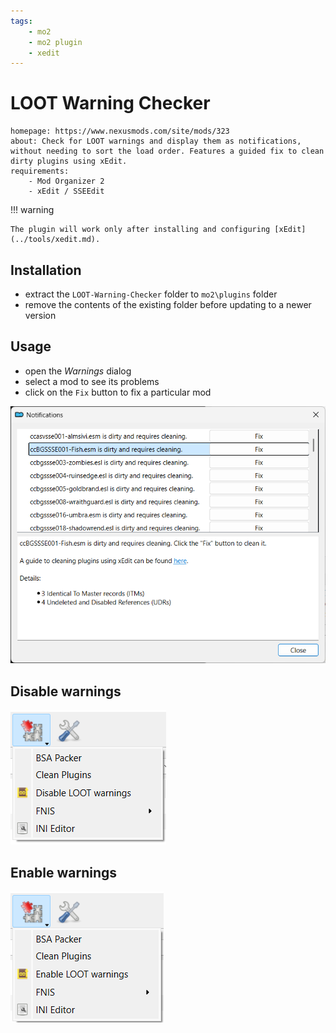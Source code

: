 ```yaml
---
tags:
    - mo2
    - mo2 plugin
    - xedit
---
```


# LOOT Warning Checker

```project_info
homepage: https://www.nexusmods.com/site/mods/323
about: Check for LOOT warnings and display them as notifications, without needing to sort the load order. Features a guided fix to clean dirty plugins using xEdit.
requirements:
    - Mod Organizer 2
    - xEdit / SSEEdit
```

!!! warning

    The plugin will work only after installing and configuring [xEdit](../tools/xedit.md).

## Installation

* extract the `LOOT-Warning-Checker` folder to `mo2\plugins` folder
* remove the contents of the existing folder before updating to a newer version

## Usage

* open the *Warnings* dialog
* select a mod to see its problems
* click on the `Fix` button to fix a particular mod

![notifications dialog](../images/loot_warning_checker_warnings.png)

## Disable warnings

![disable warnings](../images/loot_warning_checker_disable_warnings.png)

## Enable warnings

![enable warnings](../images/loot_warning_checker_enable_warnings.png)
